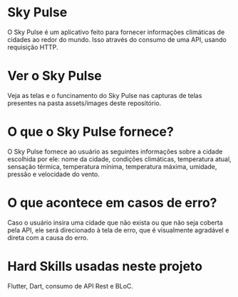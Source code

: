 # Sky Pulse

O Sky Pulse é um aplicativo feito para fornecer informações climáticas de cidades ao redor do mundo.
Isso através do consumo de uma API, usando requisição HTTP.


# Ver o Sky Pulse

Veja as telas e o funcinamento do Sky Pulse nas capturas de telas presentes na pasta assets/images deste repositório.


# O que o Sky Pulse fornece?

O Sky Pulse fornece ao usuário as seguintes informações sobre a cidade escolhida por ele: 
nome da cidade, condições climáticas, temperatura atual, sensação térmica, temperatura mínima, temperatura máxima,
umidade, pressão e velocidade do vento.


# O que acontece em casos de erro?

Caso o usuário insira uma cidade que não exista ou que não seja coberta pela API, ele será direcionado à tela de erro,
que é visualmente agradável e direta com a causa do erro.


# Hard Skills usadas neste projeto

Flutter, Dart, consumo de API Rest e BLoC.
